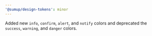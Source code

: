 ```yaml
---
'@sumup/design-tokens': minor
---
```


Added new `info`, `confirm`, `alert`, and `notify` colors and deprecated the `success`, `warning`, and `danger` colors.
